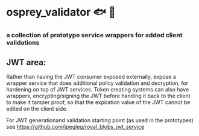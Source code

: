 # osprey_validator 🐟 🦅
<h3>a collection of prototype service wrappers for added client validations</h3>

<h2>JWT area:</h2>
Rather than having the JWT consumer exposed externally, expose a wrapper service that does additional policy validation and decryption, for hardening on top of JWT services.
Token creating systems can also have wrappers, encrypting/signing the JWT before handing it back to the client to make it tamper proof, so that the expiration value of the JWT cannot be edited on the client side.

For JWT generationand validation starting point (as used in the prototypes) see https://github.com/jpegleg/royal_blobs_jwt_service
